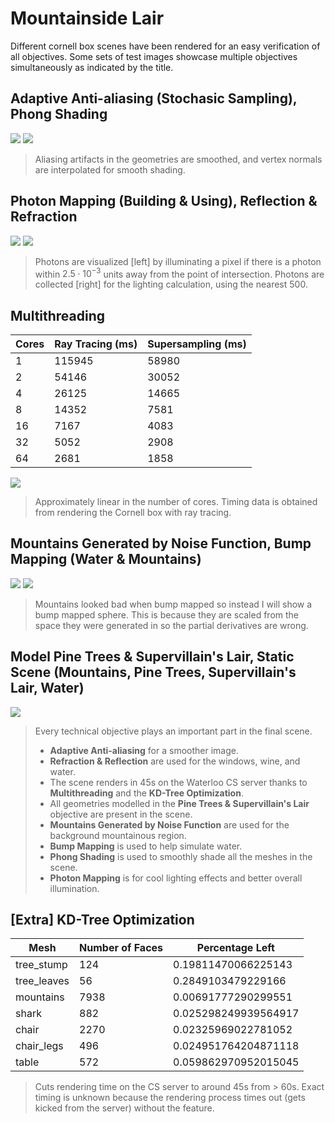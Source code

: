 Mountainside Lair
=

Different cornell box scenes have been rendered for an easy verification of all objectives. Some sets of test images showcase multiple objectives simultaneously as indicated by the title.

## Adaptive Anti-aliasing (Stochasic Sampling), Phong Shading
<img src="0.png" class="double">
<img src="1.png" class="double">

> Aliasing artifacts in the geometries are smoothed, and vertex normals are interpolated for smooth shading.

## Photon Mapping (Building & Using), Reflection & Refraction
<img src="3.png" class="double">
<img src="4.png" class="double">

> Photons are visualized [left] by illuminating a pixel if there is a photon within $2.5 \cdot 10^{-3}$ units away from the point of intersection. Photons are collected [right] for the lighting calculation, using the nearest $500$.

## Multithreading

Cores | Ray Tracing (ms) | Supersampling (ms)
--- | --- | ---
1 | 115945 | 58980 
2 | 54146 | 30052
4 | 26125 | 14665
8 | 14352 | 7581
16 | 7167 | 4083
32 | 5052 | 2908
64 | 2681 | 1858 

![](threading_data.png)

> Approximately linear in the number of cores. Timing data is obtained from rendering the Cornell box with ray tracing.

## Mountains Generated by Noise Function, Bump Mapping (Water & Mountains)
<img src="5.png" class="double">
<img src="6.png" class="double">

> Mountains looked bad when bump mapped so instead I will show a bump mapped sphere. This is because they are scaled from the space they were generated in so the partial derivatives are wrong.

## Model Pine Trees & Supervillain's Lair, Static Scene (Mountains, Pine Trees, Supervillain's Lair, Water)

![](7.png)

> Every technical objective plays an important part in the final scene.
>
> - **Adaptive Anti-aliasing** for a smoother image.
> - **Refraction & Reflection** are used for the windows, wine, and water.
> - The scene renders in 45s on the Waterloo CS server thanks to **Multithreading** and the **KD-Tree Optimization**.
> - All geometries modelled in the **Pine Trees & Supervillain's Lair** objective are present in the scene.
> - **Mountains Generated by Noise Function** are used for the background mountainous region.
> - **Bump Mapping** is used to help simulate water.
> - **Phong Shading** is used to smoothly shade all the meshes in the scene.
> - **Photon Mapping** is for cool lighting effects and better overall illumination.

## [Extra] KD-Tree Optimization

Mesh | Number of Faces | Percentage Left
--- | --- | ---
tree_stump | 124 | 0.19811470066225143
tree_leaves | 56 | 0.2849103479229166
mountains | 7938 | 0.00691777290299551
shark | 882 | 0.025298249939564917
chair | 2270 | 0.02325969022781052
chair_legs | 496 | 0.024951764204871118
table | 572 | 0.059862970952015045

> Cuts rendering time on the CS server to around 45s from > 60s. Exact timing is unknown because the rendering process times out (gets kicked from the server) without the feature.
